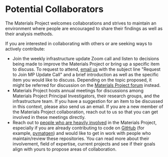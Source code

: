 # Potential Collaborators

The Materials Project welcomes collaborations and strives to maintain an environment where people are encouraged to share their findings as well as their analysis methods.

If you are interested in collaborating with others or are seeking ways to actively contribute:

* Join the weekly infrastructure update Zoom call and listen to decisions being made to improve the Materials Project or bring up a specific item to discuss. To request to attend, [email us](mailto:feedback@materialsproject.org) with the subject line "Request to Join MP Update Call" and a brief introduction as well as the specific item you would like to discuss. Depending on the topic proposed, it might be referred for discussion on the [Materials Project forum](https://matsci.org/materials-project) instead.
* Materials Project hosts annual meetings for discussions among Materials Project Principal Investigators, their research groups, and the infrastructure team. If you have a suggestion for an item to be discussed in this context, please also send us an email. If you are a new member of the Materials Project collaboration, reach out to us so that you can get involved in these meetings directly.
* Reach out to [people who are heavily involved](https://materialsproject.org/about/people) in the Materials Project, especially if you are already contributing to code on [GitHub](https://github.com/materialsproject) (for example, [pymatgen](https://github.com/materialsproject/pymatgen)) and would like to get in work with people who maintain/review these repositories. You can read more about their involvement, field of expertise, current projects and see if their goals align with yours to propose areas of collaboration.


